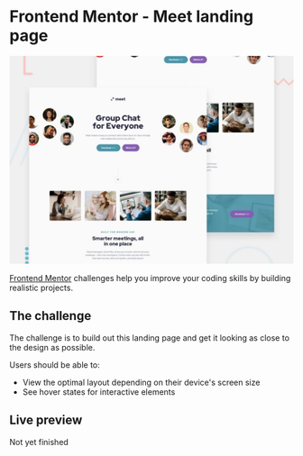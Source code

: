 # Frontend Mentor - Meet landing page

![Design preview for the Meet landing page coding challenge](./preview.jpg)

[Frontend Mentor](https://www.frontendmentor.io) challenges help you improve your coding skills by building realistic projects.

## The challenge

The challenge is to build out this landing page and get it looking as close to the design as possible.

Users should be able to:

- View the optimal layout depending on their device's screen size
- See hover states for interactive elements

## Live preview

Not yet finished